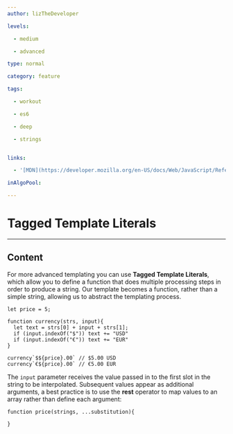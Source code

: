 ```yaml
---
author: lizTheDeveloper

levels:

  - medium

  - advanced

type: normal

category: feature

tags:

  - workout

  - es6

  - deep

  - strings


links:

  - '[MDN](https://developer.mozilla.org/en-US/docs/Web/JavaScript/Reference/Template_literals){website}'

inAlgoPool:

---
```


# Tagged Template Literals

---
## Content

For more advanced templating you can use **Tagged Template Literals**, which allow you to define a function that does multiple processing steps in order to produce a string. Our template becomes a function, rather than a simple string, allowing us to abstract the templating process.

```
let price = 5;

function currency(strs, input){
  let text = strs[0] + input + strs[1];
  if (input.indexOf("$")) text += "USD"
  if (input.indexOf("€")) text += "EUR"
}

currency`$${price}.00` // $5.00 USD
currency`€${price}.00` // €5.00 EUR
```

The `input` parameter receives the value passed in to the first slot in the string to be interpolated. Subsequent values appear as additional arguments, a best practice is to use the **rest** operator to map values to an array rather than define each argument:

```
function price(strings, ...substitution){

}
```

